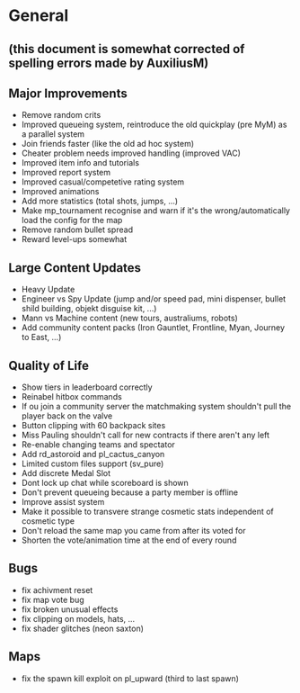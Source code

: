 # General 
## (this document is somewhat corrected of spelling errors made by AuxiliusM)

## Major Improvements
- Remove random crits
- Improved queueing system, reintroduce the old quickplay (pre MyM) as a parallel system
- Join friends faster (like the old ad hoc system)
- Cheater problem needs improved handling (improved VAC)
- Improved item info and tutorials
- Improved report system 
- Improved casual/competetive rating system
- Improved animations
- Add more statistics (total shots, jumps, ...)
- Make mp_tournament recognise and warn if it's the wrong/automatically load the config for the map
- Remove random bullet spread 
- Reward level-ups somewhat

## Large Content Updates
- Heavy Update
- Engineer vs Spy Update (jump and/or speed pad, mini dispenser, bullet shild building, objekt disguise kit, ...)
- Mann vs Machine content (new tours, australiums, robots)
- Add community content packs (Iron Gauntlet, Frontline, Myan, Journey to East, ...)

## Quality of Life
- Show tiers in leaderboard correctly
- Reinabel hitbox commands
- If ou join a community server the matchmaking system shouldn't pull the player back on the valve
- Button clipping with 60 backpack sites
- Miss Pauling shouldn't call for new contracts if there aren't any left
- Re-enable changing teams and spectator
- Add rd_astoroid and pl_cactus_canyon
- Limited custom files support (sv_pure)
- Add discrete Medal Slot
- Dont lock up chat while scoreboard is shown
- Don't prevent queueing because a party member is offline
- Improve assist system
- Make it possible to transvere strange cosmetic stats independent of cosmetic type
- Don't reload the same map you came from after its voted for
- Shorten the vote/animation time at the end of every round

## Bugs
- fix achivment reset
- fix map vote bug
- fix broken unusual effects
- fix clipping on models, hats, ... 
- fix shader glitches (neon saxton)

## Maps
- fix the spawn kill exploit on pl_upward (third to last spawn)
